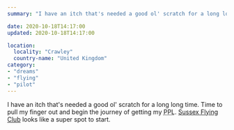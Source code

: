 ```yaml
---
summary: "I have an itch that's needed a good ol' scratch for a long long time."

date: 2020-10-18T14:17:00
updated: 2020-10-18T14:17:00

location:
  locality: "Crawley"
  country-name: "United Kingdom"
category:
- "dreams"
- "flying"
- "pilot"
---
```


I have an itch that's needed a good ol' scratch for a long long time. Time to pull my finger out and begin the journey of getting my <abbr title="Private Pilots Licence">PPL</abbr>. [Sussex Flying Club](https://sfc.ac/) looks like a super spot to start.
